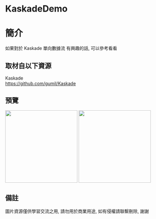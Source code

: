 # KaskadeDemo

簡介
==================================
如果對於 Kaskade 單向數據流 有興趣的話, 可以參考看看                                   

取材自以下資源
--------
Kaskade                                                                 
https://github.com/gumil/Kaskade                                                                 
                  
預覽
--------
<p align="left">
  <img src="https://i.imgur.com/3SXsIw1.jpg" width="230"/>
  <img src="https://i.imgur.com/mmTCqBK.jpg" width="230"/>
</p> 

備註
--------
圖片資源僅供學習交流之用, 請勿用於商業用途, 如有侵權請聯繫刪除, 謝謝
